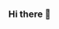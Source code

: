 ### Hi there 👋

<!--
**MiyukiMizore/MiyukiMizore** is a ✨ _special_ ✨ repository because its `README.md` (this file) appears on your GitHub profile.

![giphy](![giphy (1)](![giphy (2)](https://user-images.githubusercontent.com/100625067/176418953-e9c61d60-6d92-4f92-9607-d0da900816a9.gif)


Here are some ideas to get you started:

- 🔭 I’m currently working on ...
- 🌱 I’m currently learning ...
- 👯 I’m looking to collaborate on ...
- 🤔 I’m looking for help with ...
- 💬 Ask me about ...
- 📫 How to reach me: ...
- 😄 Pronouns: ...
- ⚡ Fun fact: ...
-->
